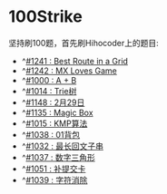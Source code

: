 # 100Strike
坚持刷100题，首先刷Hihocoder上的题目:
- ^[#1241 : Best Route in a Grid](http://hihocoder.com/problemset/problem/1241) 
- ^[#1242 : MX Loves Game](http://hihocoder.com/problemset/problem/1242)
- ^[#1000 : A + B](http://hihocoder.com/problemset/solution/610828)
- ^[#1014 : Trie树](http://hihocoder.com/problemset/problem/1014)
- ^[#1148 : 2月29日](http://hihocoder.com/problemset/problem/1148)
- ^[#1135 : Magic Box](http://hihocoder.com/problemset/problem/1135)
- ^[#1015 : KMP算法](http://hihocoder.com/problemset/problem/1015)
- ^[#1038 : 01背包](http://hihocoder.com/problemset/problem/1038)
- ^[#1032 : 最长回文子串](http://hihocoder.com/problemset/problem/1032)
- ^[#1037 : 数字三角形](http://hihocoder.com/problemset/problem/1037)
- ^[#1051 : 补提交卡](http://hihocoder.com/problemset/problem/1051?sid=623020)
- ^[#1039 : 字符消除](http://hihocoder.com/problemset/problem/1039)